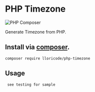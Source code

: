 # PHP Timezone
![PHP Composer](https://github.com/lloricode/php-timezone/workflows/PHP%20Composer/badge.svg?branch=master)

Generate Timezone from PHP.

## Install via [composer](https://getcomposer.org/).
```
composer require lloricode/php-timezone

```

## Usage
```
 see testing for sample

```
